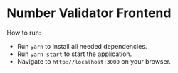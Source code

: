 # Number Validator Frontend

How to run:
- Run `yarn` to install all needed dependencies.
- Run `yarn start` to start the application.
- Navigate to `http://localhost:3000` on your browser.
